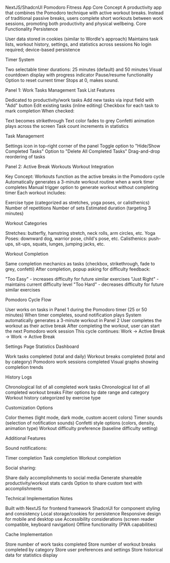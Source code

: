NextJS/ShadcnUI Pomodoro Fitness App
Core Concept
A productivity app that combines the Pomodoro technique with active workout breaks. Instead of traditional passive breaks, users complete short workouts between work sessions, promoting both productivity and physical wellbeing.
Core Functionality
Persistence

User data stored in cookies (similar to Wordle's approach)
Maintains task lists, workout history, settings, and statistics across sessions
No login required; device-based persistence

Timer System

Two selectable timer durations: 25 minutes (default) and 50 minutes
Visual countdown display with progress indicator
Pause/resume functionality
Option to reset current timer
Stops at 0, makes sound.

Panel 1: Work Tasks Management
Task List Features

Dedicated to productivity/work tasks
Add new tasks via input field with "Add" button
Edit existing tasks (inline editing)
Checkbox for each task to mark completion
When checked:

Text becomes strikethrough
Text color fades to grey
Confetti animation plays across the screen
Task count increments in statistics



Task Management

Settings icon in top-right corner of the panel
Toggle option to "Hide/Show Completed Tasks"
Option to "Delete All Completed Tasks"
Drag-and-drop reordering of tasks

Panel 2: Active Break Workouts
Workout Integration

Key Concept: Workouts function as the active breaks in the Pomodoro cycle
Automatically generates a 3-minute workout routine when a work timer completes
Manual trigger option to generate workout without completing timer
Each workout includes:

Exercise type (categorized as stretches, yoga poses, or calisthenics)
Number of repetitions
Number of sets
Estimated duration (targeting 3 minutes)



Workout Categories

Stretches: butterfly, hamstring stretch, neck rolls, arm circles, etc.
Yoga Poses: downward dog, warrior pose, child's pose, etc.
Calisthenics: push-ups, sit-ups, squats, lunges, jumping jacks, etc.

Workout Completion

Same completion mechanics as tasks (checkbox, strikethrough, fade to grey, confetti)
After completion, popup asking for difficulty feedback:

"Too Easy" - increases difficulty for future similar exercises
"Just Right" - maintains current difficulty level
"Too Hard" - decreases difficulty for future similar exercises



Pomodoro Cycle Flow

User works on tasks in Panel 1 during the Pomodoro timer (25 or 50 minutes)
When timer completes, sound notification plays
System automatically generates a 3-minute workout in Panel 2
User completes the workout as their active break
After completing the workout, user can start the next Pomodoro work session
This cycle continues: Work → Active Break → Work → Active Break

Settings Page
Statistics Dashboard

Work tasks completed (total and daily)
Workout breaks completed (total and by category)
Pomodoro work sessions completed
Visual graphs showing completion trends

History Logs

Chronological list of all completed work tasks
Chronological list of all completed workout breaks
Filter options by date range and category
Workout history categorized by exercise type

Customization Options

Color themes (light mode, dark mode, custom accent colors)
Timer sounds (selection of notification sounds)
Confetti style options (colors, density, animation type)
Workout difficulty preference (baseline difficulty setting)

Additional Features

Sound notifications:

Timer completion
Task completion
Workout completion


Social sharing:

Share daily accomplishments to social media
Generate shareable productivity/workout stats cards
Option to share custom text with accomplishments



Technical Implementation Notes

Built with NextJS for frontend framework
ShadcnUI for component styling and consistency
Local storage/cookies for persistence
Responsive design for mobile and desktop use
Accessibility considerations (screen reader compatible, keyboard navigation)
Offline functionality (PWA capabilities)

Cache Implementation

Store number of work tasks completed
Store number of workout breaks completed by category
Store user preferences and settings
Store historical data for statistics display